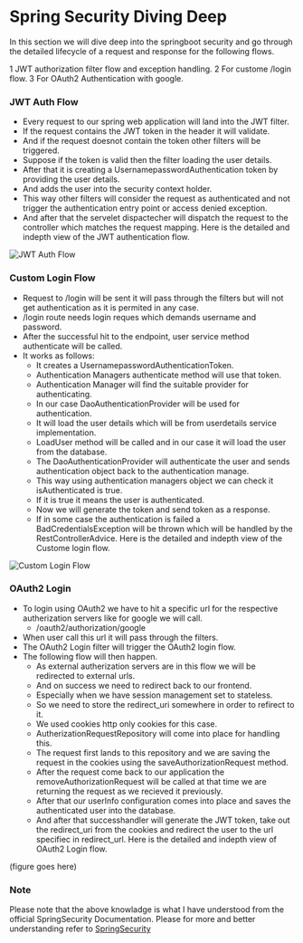 # Spring Security Diving Deep

In this section we will dive deep into the springboot security and go through the detailed lifecycle of a request and response for the following flows.

1 JWT authorization filter flow and exception handling.
2 For custome /login flow.
3 For OAuth2 Authentication with google.

### JWT Auth Flow

- Every request to our spring web application will land into the JWT filter.
- If the request contains the JWT token in the header it will validate.
- And if the request doesnot contain the token other filters will be triggered.
- Suppose if the token is valid then the filter loading the user details.
- After that it is creating a UsernamepasswordAuthentication token by providing the user details.
- And adds the user into the security context holder.
- This way other filters will consider the request as authenticated and not trigger the authentication entry point or access denied exception.
- And after that the servelet dispactecher will dispatch the request to the controller which matches the request mapping.
  Here is the detailed and indepth view of the JWT authentication flow.

![JWT Auth Flow](https://github.com/user-attachments/assets/56c19c34-ac95-4d24-b9f6-38bbfba88ac8)

### Custom Login Flow

- Request to /login will be sent it will pass through the filters but will not get authentication as it is permited in any case.
- /login route needs login reques which demands username and password.
- After the successful hit to the endpoint, user service method authenticate will be called.
- It works as follows:
  - It creates a UsernamepasswordAuthenticationToken.
  - Authentication Managers authenticate method will use that token.
  - Authentication Manager will find the suitable provider for authenticating.
  - In our case DaoAuthenticationProvider will be used for authentication.
  - It will load the user details which will be from userdetails service implementation.
  - LoadUser method will be called and in our case it will load the user from the database.
  - The DaoAuthenticationProvider will authenticate the user and sends authentication object back to the authentication manage.
  - This way using authentication managers object we can check it isAuthenticated is true.
  - If it is true it means the user is authenticated.
  - Now we will generate the token and send token as a response.
  - If in some case the authentication is failed a BadCredentialsException will be thrown which will be handled by the RestControllerAdvice.
    Here is the detailed and indepth view of the Custome login flow.

![Custom Login Flow](https://github.com/user-attachments/assets/0ff9c8f7-6730-4fa2-b3e5-a356dbd932a5)

### OAuth2 Login

- To login using OAuth2 we have to hit a specific url for the respective autherization servers like for google we will call.
  - /oauth2/authorization/google
- When user call this url it will pass through the filters.
- The OAuth2 Login filter will trigger the OAuth2 login flow.
- The following flow will then happen.
  - As external autherization servers are in this flow we will be redirected to external urls.
  - And on success we need to redirect back to our frontend.
  - Especially when we have session management set to stateless.
  - So we need to store the redirect_uri somewhere in order to refirect to it.
  - We used cookies http only cookies for this case.
  - AutherizationRequestRepository will come into place for handling this.
  - The request first lands to this repository and we are saving the request in the cookies using the saveAuthorizationRequest method.
  - After the request come back to our application the removeAuthorizationRequest will be called at that time we are returning the request as we recieved it previously.
  - After that our userInfo configuration comes into place and saves the authenticated user into the database.
  - And after that successhandler will generate the JWT token, take out the redirect_uri from the cookies and redirect the user to the url specifiec in redirect_url.
    Here is the detailed and indepth view of OAuth2 Login flow.

(figure goes here)

### Note
Please note that the above knowladge is what I have understood from the official SpringSecurity Documentation. Please for more and better understanding refer to [SpringSecurity](https://docs.spring.io/spring-security/reference/index.html)
